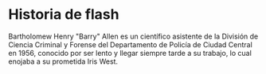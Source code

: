 # Historia de flash
Bartholomew Henry "Barry" Allen es un científico asistente de la División de Ciencia Criminal y Forense del Departamento de Policía de Ciudad Central en 1956, conocido por ser lento y llegar siempre tarde a su trabajo, lo cual enojaba a su prometida Iris West.

